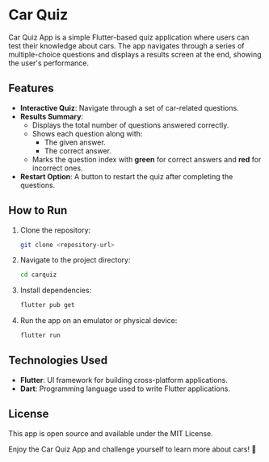 # Car Quiz

Car Quiz App is a simple Flutter-based quiz application where users can test their knowledge about cars. The app navigates through a series of multiple-choice questions and displays a results screen at the end, showing the user's performance.

## Features
- **Interactive Quiz**: Navigate through a set of car-related questions.
- **Results Summary**:
    - Displays the total number of questions answered correctly.
    - Shows each question along with:
        - The given answer.
        - The correct answer.
    - Marks the question index with **green** for correct answers and **red** for incorrect ones.
- **Restart Option**: A button to restart the quiz after completing the questions.

## How to Run
1. Clone the repository:
   ```bash
   git clone <repository-url>
   ```
2. Navigate to the project directory:
   ```bash
   cd carquiz
   ```
3. Install dependencies:
    ```bash
    flutter pub get
    ```
4. Run the app on an emulator or physical device:
   ```bash
   flutter run
    ```

## Technologies Used
- **Flutter**: UI framework for building cross-platform applications.
- **Dart**: Programming language used to write Flutter applications.

## License
This app is open source and available under the MIT License.

Enjoy the Car Quiz App and challenge yourself to learn more about cars! 🚗

